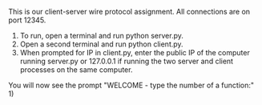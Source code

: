 This is our client-server wire protocol assignment.
All connections are on port 12345.

1) To run, open a terminal and run python server.py.
2) Open a second terminal and run python client.py.
3) When prompted for IP in client.py, enter the public IP of the computer running server.py or 127.0.0.1 if running the two server and client processes on the same computer. 

You will now see the prompt "WELCOME - type the number of a function:"
1) 
